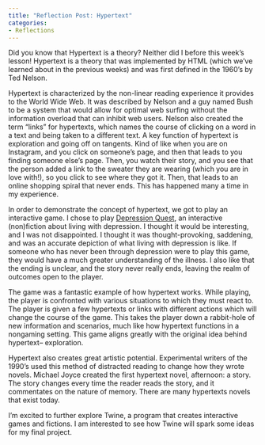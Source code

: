 ```yaml
---
title: "Reflection Post: Hypertext"
categories:
- Reflections
---
```


Did you know that Hypertext is a theory? Neither did I before this week’s lesson! Hypertext is a theory that was implemented by HTML (which we’ve learned about in the previous weeks) and was first defined in the 1960’s by Ted Nelson.

Hypertext is characterized by the non-linear reading experience it provides to the World Wide Web. It was described by Nelson and a guy named Bush to be a system that would allow for optimal web surfing without the information overload that can inhibit web users. Nelson also created the term “links” for hypertexts, which names the course of clicking on a word in a text and being taken to a different text. A key function of hypertext is exploration and going off on tangents.  Kind of like when you are on Instagram, and you click on someone’s page, and then that leads to you finding someone else’s page. Then, you watch their story, and you see that the person added a link to the sweater they are wearing (which you are in love with!), so you click to see where they got it. Then, that leads to an online shopping spiral that never ends. This has happened many a time in my experience.

In order to demonstrate the concept of hypertext, we got to play an interactive game. I chose to play [Depression Quest](http://www.depressionquest.com/dqfinal.html), an interactive (non)fiction about living with depression. I thought it would be interesting, and I was not disappointed. I thought it was thought-provoking, saddening, and was an accurate depiction of what living with depression is like. If someone who has never been through depression were to play this game, they would have a much greater understanding of the illness. I also like that the ending is unclear, and the story never really ends, leaving the realm of outcomes open to the player.  

The game was a fantastic example of how hypertext works. While playing, the player is confronted with various situations to which they must react to. The player is given a few hypertexts or links with different actions which will change the course of the game. This takes the player down a rabbit-hole of new information and scenarios, much like how hypertext functions in a nongaming setting. This game aligns greatly with the original idea behind hypertext– exploration. 

Hypertext also creates great artistic potential. Experimental writers of the 1990’s used this method of distracted reading to change how they wrote novels. Michael Joyce created the first hypertext novel, afternoon: a story. The story changes every time the reader reads the story, and it commentates on the nature of memory. There are many hypertexts novels that exist today. 

I’m excited to further explore Twine, a program that creates interactive games and fictions. I am interested to see how Twine will spark some ideas for my final project.
